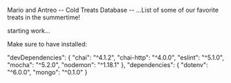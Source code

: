 Mario and Antreo -- Cold Treats Database --
...List of some of our favorite treats in the summertime!

starting work...

Make sure to have installed:

"devDependencies": {
    "chai": "^4.1.2",
    "chai-http": "^4.0.0",
    "eslint": "^5.1.0",
    "mocha": "^5.2.0",
    "nodemon": "^1.18.1"
  },
  "dependencies": {
    "dotenv": "^6.0.0",
    "mongo": "^0.1.0"
  }